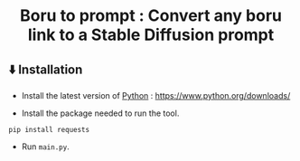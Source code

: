 <h1 align="center">Boru to prompt : Convert any boru link to a Stable Diffusion prompt</h1>

## ⬇️ Installation

- Install the latest version of [Python](https://www.python.org/) : https://www.python.org/downloads/

- Install the package needed to run the tool.

```
pip install requests
```

- Run `main.py`.

